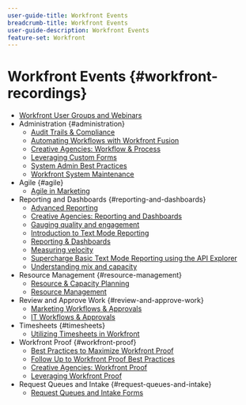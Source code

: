 ```yaml
---
user-guide-title: Workfront Events
breadcrumb-title: Workfront Events
user-guide-description: Workfront Events
feature-set: Workfront
---
```


# Workfront Events {#workfront-recordings}

+ [Workfront User Groups and Webinars](overview.md)
+ Administration {#administration}
  + [Audit Trails & Compliance](user-groups/audit-trails-and-compliance.md)
  + [Automating Workflows with Workfront Fusion](user-groups/automating-workflows-with-workfront-fusion.md)
  + [Creative Agencies: Workflow & Process](user-groups/creative-agencies-workflows-and-process.md)
  + [Leveraging Custom Forms](user-groups/leveraging-custom-forms.md)
  + [System Admin Best Practices](user-groups/system-admin-best-practices.md)
  + [Workfront System Maintenance](user-groups/workfront-system-maintenance.md)
+ Agile {#agile}
  + [Agile in Marketing](user-groups/agile-in-marketing.md)
+ Reporting and Dashboards {#reporting-and-dashboards}
  + [Advanced Reporting](user-groups/advanced-reporting.md)
  + [Creative Agencies: Reporting and Dashboards](user-groups/creative-agencies-reporting-and-dashboards.md)
  + [Gauging quality and engagement](webinars/gauging-quality-and-engagement.md)
  + [Introduction to Text Mode Reporting](webinars/introduction-to-text-mode-reporting.md)
  + [Reporting & Dashboards](user-groups/reporting-and-dashboards.md)
  + [Measuring velocity](webinars/measuring-velocity.md)
  + [Supercharge Basic Text Mode Reporting using the API Explorer](webinars/supercharge-basic-text-mode-reporting-using-the-api-explorer.md)
  + [Understanding mix and capacity](webinars/understanding-mix-and-capacity.md)
+ Resource Management {#resource-management}
  + [Resource & Capacity Planning](user-groups/resource-and-capacity-planning.md)
  + [Resource Management](user-groups/resource-management.md)
+ Review and Approve Work {#review-and-approve-work}
  + [Marketing Workflows & Approvals](user-groups/marketing-workflows-and-approvals.md)
  + [IT Workflows & Approvals](user-groups/it-workflows-and-approvals.md)
+ Timesheets {#timesheets}
  + [Utilizing Timesheets in Workfront](user-groups/utilizing-timesheets-in-workfront.md)
+ Workfront Proof {#workfront-proof}
  + [Best Practices to Maximize Workfront Proof](webinars/best-practices-to-maximize-workfront-proof.md)
  + [Follow Up to Workfront Proof Best Practices](webinars/follow-up-to-workfront-proof-best-practices.md)
  + [Creative Agencies: Workfront Proof](user-groups/creative-agencies-workfront-proof.md)
  + [Leveraging Workfront Proof](user-groups/leveraging-workfront-proof.md)
+ Request Queues and Intake {#request-queues-and-intake}
  + [Request Queues and Intake Forms](user-groups/request-queues-and-intake-forms.md)